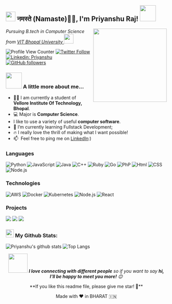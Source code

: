 <h2><img src="https://emojis.slackmojis.com/emojis/images/1531849430/4246/blob-sunglasses.gif?1531849430" width="30"/> नमस्ते (Namaste)🙏🏻, I'm Priyanshu Raj! <img src="https://media.giphy.com/media/12oufCB0MyZ1Go/giphy.gif" width="50"></h2>
<img align='right' src="https://media.giphy.com/media/M9gbBd9nbDrOTu1Mqx/giphy.gif" width="230">
<p><em>Pursuing B.tech in Computer Science from <a href="https://vitbhopal.ac.in/">VIT Bhopal University
</a><img src="https://media.giphy.com/media/WUlplcMpOCEmTGBtBW/giphy.gif" width="30"> 
</em></p>

![Profile View Counter](https://komarev.com/ghpvc/?username=Priyanshuraj21030)
[![Twitter Follow](https://img.shields.io/twitter/follow/Priyans91079265?label=Follow)](https://twitter.com/intent/follow?screen_name=Priyans91079265)
[![Linkedin: Priyanshu](https://img.shields.io/badge/-Priyanshu-blue?style=flat-square&logo=Linkedin&logoColor=white&link=https://www.linkedin.com/in/priyanshu-raj-280ba8220/)](https://www.linkedin.com/in/priyanshu-raj-280ba8220/)
[![GitHub followers](https://img.shields.io/github/followers/Priyanshuraj21030?label=Follow&style=social)](https://github.com/Priyanshuraj21030)

### <img src="https://media.giphy.com/media/VgCDAzcKvsR6OM0uWg/giphy.gif" width="50"> A little more about me...  

- 👨‍🏛 I am currently a student of **Vellore Institute Of Technology, Bhopal**.
- 💻 Major is **Computer Science**.
- I like to use a variety of useful **computer software**.
- 🌱 I’m currently learning Fullstack Development;
- 🔥 I really love the thrill of making what I want possible!
- 📫 &nbsp;Feel free to ping me on [LinkedIn](https://www.linkedin.com/in/priyanshu-raj-280ba8220/):)



  
### Languages

![Python](https://img.shields.io/badge/-Python-000?&logo=Python)
![JavaScript](https://img.shields.io/badge/-JavaScript-000?&logo=JavaScript)
![Java](https://img.shields.io/badge/-Java-000?&logo=Java&logoColor=007396)
![C++](https://img.shields.io/badge/-C++-000?&logo=c%2b%2b&logoColor=00599C)
![Ruby](https://img.shields.io/badge/-AWS-000?&logo=Ruby)
![Go](https://img.shields.io/badge/-Go-000?&logo=Go)
![PhP](https://img.shields.io/badge/-PhP-000?&logo=PhP)
![Html](https://img.shields.io/badge/-HTML-000?&logo=Html)
![CSS](https://img.shields.io/badge/-CSS-000?&logo=CSS)
![Node.js](https://img.shields.io/badge/-Node.js-000?&logo=Node.js)

### Technologies

![AWS](https://img.shields.io/badge/-AWS-000?&logo=Amazon-AWS&logoColor=F90)
![Docker](https://img.shields.io/badge/-Docker-000?&logo=Docker)
![Kubernetes](https://img.shields.io/badge/-Kubernetes-000?&logo=Kubernetes)
![Node.js](https://img.shields.io/badge/-Node.js-000?&logo=node.js)
![React](https://img.shields.io/badge/-React-000?&logo=React)
### Projects

[![](https://img.shields.io/badge/-🧬%20Asquare%20Website-000)](https://github.com/Priyanshuraj21030/Asquares)
[![](https://img.shields.io/badge/-👔%20%20Certifyy-000)](https://github.com/Priyanshuraj21030/certificate)
[![](https://img.shields.io/badge/-☕️%20Health%20Website-000)](https://github.com/Priyanshuraj21030/HealthCheckup)

### <img src='https://media1.giphy.com/media/du3J3cXyzhj75IOgvA/giphy.gif?cid=ecf05e47x2g034i9pzwtzzsd3xgg2w9nr94t4tflbbgo3008&rid=giphy.gif' width='25' /> My Github Stats:
![Priyanshu's github stats](https://github-readme-stats.vercel.app/api?username=Priyanshuraj21030&show_icons=true&title_color=ffc857&icon_color=8ac926&text_color=daf7dc&bg_color=151515&hide=issues&count_private=true&include_all_commits=true)
![Top Langs](https://github-readme-stats.vercel.app/api/top-langs/?username=Priyanshuraj21030&layout=compact&text_color=daf7dc&bg_color=151515&hide=css,html,php,java)



<p align="center"><img src="https://media.giphy.com/media/LnQjpWaON8nhr21vNW/giphy.gif" width="60"> <em><b>I love connecting with different people</b> so if you want to say <b>hi, I'll be happy to meet you more!</b> 😊</em></p>

<p align="center"> **If you like this readme file, please give me star! 🌟**</p>
<p align="center">Made with ❤️ in BHARAT 🇮🇳</p>
